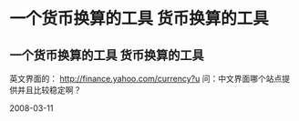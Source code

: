 # 一个货币换算的工具 货币换算的工具

## 一个货币换算的工具 货币换算的工具
英文界面的：  http://finance.yahoo.com/currency?u
问：中文界面哪个站点提供并且比较稳定啊？

2008-03-11